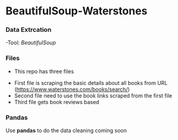 # BeautifulSoup-Waterstones

### Data Extrcation
-Tool: *BeautifulSoup*


### Files
- This repo has three files
 * First file is scraping the basic details about all books from URL (https://www.waterstones.com/books/search/)
 * Second file need to use the book links scraped from the first file 
 * Third file gets book reviews based 



### Pandas

Use **pandas** to do the data cleaning
coming soon


